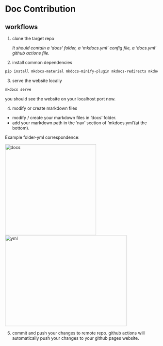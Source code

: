 # Doc Contribution

## workflows
1. clone the target repo 
    
    *It should contain a ‘docs’ folder, a ‘mkdocs.yml’ config file, a ‘docs.yml’ github actions file.*
    
2. install common dependencies

```bash
pip install mkdocs-material mkdocs-minify-plugin mkdocs-redirects mkdocs-git-revision-date-localized-plugin mkdocs-git-committers-plugin-2 mkdocs-git-authors-plugin
```

3. serve the website locally

```bash
mkdocs serve
```
you should see the website on your localhost port now.

4. modify or create markdown files
- modify / create your markdown files in ‘docs’ folder.
- add your markdown path in the ‘nav’ section of ‘mkdocs.yml’(at the bottom).

 Example folder-yml correspondence:
 
<img src="https://user-images.githubusercontent.com/30235642/176805054-9d5f1c24-b8b6-49df-90c3-039acb741af3.png" alt="docs" width="300" height="300"/>
<img src="https://user-images.githubusercontent.com/30235642/176805061-3da4b3b6-9a18-4d87-9d06-044dc863b6e4.png" alt="yml" width="400" height="300"/>

5. commit and push your changes to remote repo. github actions will automatically push your changes to your github pages website.
